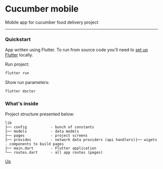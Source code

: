 # Cucumber mobile
Mobile app for cucumber food delivery project

---

### Quickstart

App written using Flutter. To run from source code you'll need to [set up Flutter](https://flutter.dev/docs/get-started/install) locally.


Run project:
```bash
flutter run
```

Show run parameters:
```bash
flutter doctor
```


### What's inside

Project structure presented below:

```
lib
├── config           - bunch of constants
├── models           - data models
├── pages            - project screens
├── provides         - network data providers (api handlers)├── wigets           - components to build pages
├── main.dart        - Flutter application 
└── routes.dart      - all app routes (pages)
```

[Up](#cucumber-mobile)
